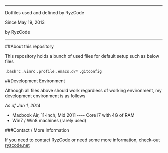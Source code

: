 ------------------------------------------------------------
Dotfiles used and defined by RyzCode

Since May 19, 2013

by RyzCode

------------------------------------------------------------

##About this repository

This repository holds a bunch of used files for default setup such as below files

`.bashrc`
`.vimrc`
`.profile`
`.emacs.d/*`
`.gitconfig`


##Development Environment

Although all files above should work regardless of working environment, my development environment is as follows

*As of Jan 1, 2014*

* Macbook Air, 11-inch, Mid 2011 ---- Core i7 with 4G of RAM
* Win7 / Win8 machines (rarely used)


###Contact / More Information

If you need to contact RyzCode or need some more information, check-out [ryzcode.net](http://ryzcode.net/ "RyzCode")